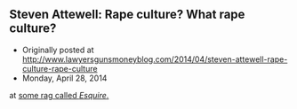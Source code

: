 ## Steven Attewell: Rape culture? What rape culture?

 * Originally posted at http://www.lawyersgunsmoneyblog.com/2014/04/steven-attewell-rape-culture-rape-culture
 * Monday, April 28, 2014

  at [some rag called _Esquire_.](http://www.esquire.com/blogs/culture/game-of-thrones-rape-scene)